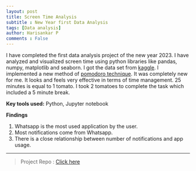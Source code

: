 ```yaml
---
layout: post
title: Screen Time Analysis
subtitle : New Year first Data Analysis
tags: [Data analysis]
author: Harisankar P
comments : False
---
```

I have completed the first data analysis project of the new year 2023. I have analyzed and visualized screen time using python libraries like pandas, numpy, matplotlib and seaborn. I got the data set from [kaggle](https://www.kaggle.com/). I implemented a new method of [pomodoro technique](https://todoist.com/productivity-methods/pomodoro-technique). It was completely new for me. It looks and feels very effective in terms of time management. 25 minutes is equal to 1 tomato. I took 2 tomatoes to complete the task which included a 5 minute break. 

**Key tools used:** Python, Jupyter notebook

**Findings**

1. Whatsapp is the most used application by the user.
2. Most notifications come from Whatsapp.
3. There is a close relationship between number of notifications and app usage.

---

> Project Repo : [Click here](https://www.github.com/harisankarp78)
  

